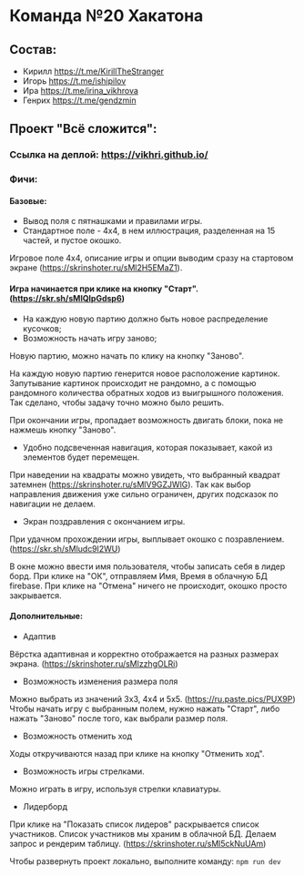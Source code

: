 # Команда №20 Хакатона

## Состав:

- Кирилл https://t.me/KirillTheStranger
- Игорь https://t.me/ishipilov
- Ира https://t.me/irina_vikhrova
- Генрих https://t.me/gendzmin

## Проект "Всё сложится":

### Ссылка на деплой: https://vikhri.github.io/

### Фичи:

#### Базовые:

- Вывод поля с пятнашками и правилами игры.
- Стандартное поле - 4х4, в нем иллюстрация, разделенная на 15 частей, и пустое окошко.

Игровое поле 4х4, описание игры и опции выводим сразу на стартовом экране (https://skrinshoter.ru/sMl2H5EMaZ1).

#### Игра начинается при клике на кнопку "Старт". (https://skr.sh/sMlQlpGdsp6)

- На каждую новую партию должно быть новое распределение кусочков;
- Возможность начать игру заново;

Новую партию, можно начать по клику на кнопку "Заново".

На каждую новую партию генерится новое расположение картинок. Запутывание картинок происходит не рандомно, а с помощью рандомного количества обратных ходов из выигрышного положения. Так сделано, чтобы задачу точно можно было решить.

При окончании игры, пропадает возможность двигать блоки, пока не нажмешь кнопку "Заново".

- Удобно подсвеченная навигация, которая показывает, какой из элементов будет перемещен.

При наведении на квадраты можно увидеть, что выбранный квадрат затемнен (https://skrinshoter.ru/sMlV9GZJWlG). Так как выбор направления движения уже сильно ограничен, других подсказок по навигации не делаем.

- Экран поздравления с окончанием игры.

При удачном прохождении игры, выплывает окошко с позравлением. (https://skr.sh/sMludc9l2WU)

В окне можно ввести имя пользователя, чтобы записать себя в лидер борд.
При клике на "ОК", отправляем Имя, Время в облачную БД firebase.
При клике на "Отмена" ничего не происходит, окошко просто закрывается.

#### Дополнительные:

- Адаптив

Вёрстка адаптивная и корректно отображается на разных размерах экрана. (https://skrinshoter.ru/sMlzzhgOLRi)

- Возможность изменения размера поля

Можно выбрать из значений 3х3, 4х4 и 5х5. (https://ru.paste.pics/PUX9P) Чтобы начать игру с выбранным полем, нужно нажать "Старт", либо нажать "Заново" после того, как выбрали размер поля.

- Возможность отменить ход

Ходы откручиваются назад при клике на кнопку "Отменить ход".

- Возможность игры стрелками.
  
Можно играть в игру, используя стрелки клавиатуры.

- Лидерборд

При клике на "Показать список лидеров" раскрывается список участников. 
Список участников мы храним в облачной БД. Делаем запрос и рендерим таблицу. (https://skrinshoter.ru/sMl5ckNuUAm)

Чтобы развернуть проект локально, выполните команду:
`npm run dev`
